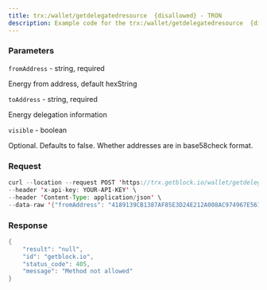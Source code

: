 ```yaml
---
title: trx:/wallet/getdelegatedresource  {disallowed} - TRON
description: Example code for the trx:/wallet/getdelegatedresource  {disallowed} rest method. Сomplete guide on how to use trx:/wallet/getdelegatedresource  {disallowed} rest in GetBlock.io Web3 documentation.
---
```


### Parameters


`fromAddress` - string, required

Energy from address, default hexString

`toAddress` - string, required

Energy delegation information

`visible` - boolean

Optional. Defaults to false. Whether addresses are in base58check
format.

### Request

``` java
curl --location --request POST 'https://trx.getblock.io/wallet/getdelegatedresource' \
--header 'x-api-key: YOUR-API-KEY' \
--header 'Content-Type: application/json' \
--data-raw '{"fromAddress": "4189139CB1387AF85E3D24E212A008AC974967E561", "toAddress": "41af80f3c6d502b0f53e5fdd2d09d52051a3ba7054"}'
```

###  Response

``` java
{
    "result": "null",
    "id": "getblock.io",
    "status_code": 405,
    "message": "Method not allowed"
}
```

